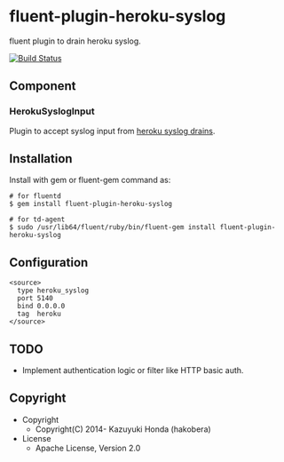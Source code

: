 # fluent-plugin-heroku-syslog

fluent plugin to drain heroku syslog.

[![Build Status](https://travis-ci.org/hakobera/fluent-plugin-heroku-syslog.png?branch=master)](https://travis-ci.org/hakobera/fluent-plugin-heroku-syslog)

## Component

### HerokuSyslogInput

Plugin to accept syslog input from [heroku syslog drains](https://devcenter.heroku.com/articles/logging#syslog-drains).

## Installation

Install with gem or fluent-gem command as:

```
# for fluentd
$ gem install fluent-plugin-heroku-syslog

# for td-agent
$ sudo /usr/lib64/fluent/ruby/bin/fluent-gem install fluent-plugin-heroku-syslog
```

## Configuration

```
<source>
  type heroku_syslog
  port 5140
  bind 0.0.0.0
  tag  heroku
</source>
```

## TODO

- Implement authentication logic or filter like HTTP basic auth.

## Copyright

- Copyright
  - Copyright(C) 2014- Kazuyuki Honda (hakobera)
- License
  - Apache License, Version 2.0

